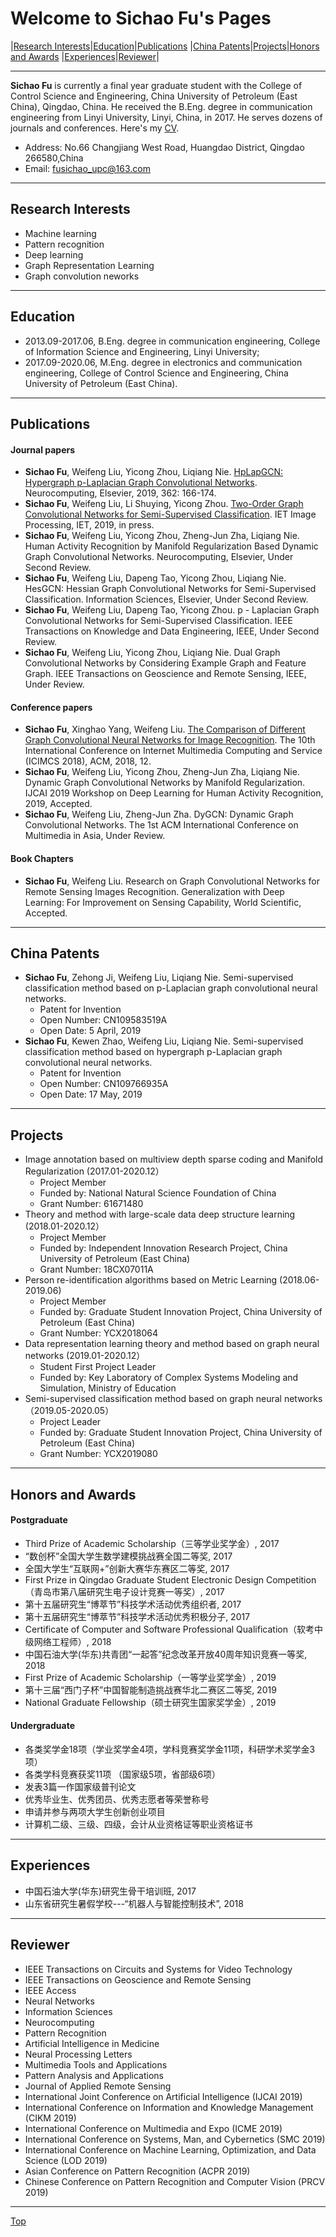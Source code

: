 # Welcome to Sichao Fu's Pages

|[Research Interests](#research-interests)|[Education](#education)|[Publications](#publications)
|[China Patents](#china-patents)|[Projects](#projects)|[Honors and Awards](#honors-and-awards)
|[Experiences](#experiences)|[Reviewer](#reviewer)|

---
**Sichao Fu** is currently a final year graduate student with the College of Control Science and Engineering, China University of Petroleum (East China), Qingdao, China. He received the B.Eng. degree in communication engineering from Linyi University, Linyi, China, in 2017. He serves dozens of journals and conferences. Here's my [CV](https://github.com/SichaoFu/MyWebpages/blob/master/CV-SichaoFu.pdf).
* Address: No.66 Changjiang West Road, Huangdao District, Qingdao 266580,China
* Email: fusichao_upc@163.com 

---

## Research Interests
* Machine learning
* Pattern recognition
* Deep learning
* Graph Representation Learning
* Graph convolution neworks

---

## Education
* 2013.09-2017.06, B.Eng. degree in communication engineering, College of Information Science and Engineering, Linyi University;
* 2017.09-2020.06, M.Eng. degree in electronics and communication engineering, College of Control Science and Engineering, China University of Petroleum (East China).

---

## Publications
#### Journal papers
* **Sichao Fu**, Weifeng Liu, Yicong Zhou, Liqiang Nie. [HpLapGCN: Hypergraph p-Laplacian Graph Convolutional Networks](https://doi.org/10.1016/j.neucom.2019.06.068). Neurocomputing, Elsevier, 2019, 362: 166-174.
* **Sichao Fu**, Weifeng Liu, Li Shuying, Yicong Zhou. [Two-Order Graph Convolutional Networks for Semi-Supervised Classification](https://doi.org/10.1049/iet-ipr.2018.6224). IET Image Processing, IET, 2019, in press.
* **Sichao Fu**, Weifeng Liu, Yicong Zhou, Zheng-Jun Zha, Liqiang Nie. Human Activity Recognition by Manifold Regularization Based Dynamic Graph Convolutional Networks. Neurocomputing, Elsevier, Under Second Review.
* **Sichao Fu**, Weifeng Liu, Dapeng Tao, Yicong Zhou, Liqiang Nie. HesGCN: Hessian Graph Convolutional Networks for Semi-Supervised Classification. Information Sciences, Elsevier, Under Second Review.
* **Sichao Fu**, Weifeng Liu, Dapeng Tao, Yicong Zhou. p - Laplacian Graph Convolutional Networks for Semi-Supervised Classification. IEEE Transactions on Knowledge and Data Engineering, IEEE, Under Second Review.
* **Sichao Fu**, Weifeng Liu, Yicong Zhou, Liqiang Nie. Dual Graph Convolutional Networks by Considering Example Graph and Feature Graph. IEEE Transactions on Geoscience and Remote Sensing, IEEE, Under Review.

#### Conference papers
* **Sichao Fu**, Xinghao Yang, Weifeng Liu. [The Comparison of Different Graph Convolutional Neural Networks for Image Recognition](https://doi.org/10.1145/3240876.3240915). The 10th International Conference on Internet Multimedia Computing and Service (ICIMCS 2018), ACM, 2018, 12. 
* **Sichao Fu**, Weifeng Liu, Yicong Zhou, Zheng-Jun Zha, Liqiang Nie. Dynamic Graph Convolutional Networks by Manifold Regularization. IJCAI 2019 Workshop on Deep Learning for Human Activity Recognition, 2019, Accepted.
* **Sichao Fu**, Weifeng Liu, Zheng-Jun Zha. DyGCN: Dynamic Graph Convolutional Networks. The 1st ACM International Conference on Multimedia in Asia, Under Review.

#### Book Chapters
* **Sichao Fu**, Weifeng Liu. Research on Graph Convolutional Networks for Remote Sensing Images Recognition. Generalization with Deep Learning: For Improvement on Sensing Capability, World Scientific, Accepted.

---

## China Patents
* **Sichao Fu**, Zehong Ji, Weifeng Liu, Liqiang Nie. Semi-supervised classification method based on p-Laplacian graph convolutional neural networks.
  * Patent for Invention
  * Open Number: CN109583519A
  * Open Date: 5 April, 2019
* **Sichao Fu**, Kewen Zhao, Weifeng Liu, Liqiang Nie. Semi-supervised classification method based on hypergraph p-Laplacian graph convolutional neural networks.
  * Patent for Invention
  * Open Number: CN109766935A
  * Open Date: 17 May, 2019

---

## Projects
* Image annotation based on multiview depth sparse coding and Manifold Regularization (2017.01-2020.12）
     * Project Member
     * Funded by: National Natural Science Foundation of China 
     * Grant Number: 61671480
* Theory and method with large-scale data deep structure learning (2018.01-2020.12）
    * Project Member
    * Funded by: Independent Innovation Research Project, China University of Petroleum (East China)  
    * Grant Number: 18CX07011A
* Person re-identification algorithms based on Metric Learning (2018.06-2019.06)
     * Project Member
     * Funded by: Graduate Student Innovation Project, China University of Petroleum (East China)  
     * Grant Number: YCX2018064
* Data representation learning theory and method based on graph neural networks (2019.01-2020.12）
    * Student First Project Leader
    * Funded by: Key Laboratory of Complex Systems Modeling and Simulation, Ministry of Education 
* Semi-supervised classification method based on graph neural networks （2019.05-2020.05）
    * Project Leader
    * Funded by: Graduate Student Innovation Project, China University of Petroleum (East China)
    * Grant Number: YCX2019080
     
---

## Honors and Awards
#### Postgraduate
* Third Prize of Academic Scholarship（三等学业奖学金）, 2017
* “数创杯”全国大学生数学建模挑战赛全国二等奖, 2017
* 全国大学生“互联网+”创新大赛华东赛区二等奖, 2017
* First Prize in Qingdao Graduate Student Electronic Design Competition（青岛市第八届研究生电子设计竞赛一等奖）, 2017
* 第十五届研究生“博萃节”科技学术活动优秀组织者, 2017
* 第十五届研究生“博萃节”科技学术活动优秀积极分子, 2017
* Certificate of Computer and Software Professional Qualification（软考中级网络工程师）, 2018
* 中国石油大学(华东)共青团“一起答”纪念改革开放40周年知识竞赛一等奖, 2018
* First Prize of Academic Scholarship（一等学业奖学金）, 2019
* 第十三届“西门子杯”中国智能制造挑战赛华北二赛区二等奖, 2019
* National Graduate Fellowship（硕士研究生国家奖学金）, 2019

#### Undergraduate
* 各类奖学金18项（学业奖学金4项，学科竞赛奖学金11项，科研学术奖学金3项）
* 各类学科竞赛获奖11项 （国家级5项，省部级6项）
* 发表3篇一作国家级普刊论文
* 优秀毕业生、优秀团员、优秀志愿者等荣誉称号
* 申请并参与两项大学生创新创业项目
* 计算机二级、三级、四级，会计从业资格证等职业资格证书

---

## Experiences
* 中国石油大学(华东)研究生骨干培训班, 2017 
* 山东省研究生暑假学校---“机器人与智能控制技术”, 2018

---

## Reviewer
* IEEE Transactions on Circuits and Systems for Video Technology
* IEEE Transactions on Geoscience and Remote Sensing
* IEEE Access
* Neural Networks
* Information Sciences
* Neurocomputing
* Pattern Recognition
* Artificial Intelligence in Medicine
* Neural Processing Letters
* Multimedia Tools and Applications
* Pattern Analysis and Applications
* Journal of Applied Remote Sensing
* International Joint Conference on Artificial Intelligence (IJCAI 2019)
* International Conference on Information and Knowledge Management (CIKM 2019)
* International Conference on Multimedia and Expo (ICME 2019)
* International Conference on Systems, Man, and Cybernetics (SMC 2019) 
* International Conference on Machine Learning, Optimization, and Data Science (LOD 2019)
* Asian Conference on Pattern Recognition (ACPR 2019)
* Chinese Conference on Pattern Recognition and Computer Vision (PRCV 2019)

---
[Top](#welcome-to-sichao-fus-pages)
